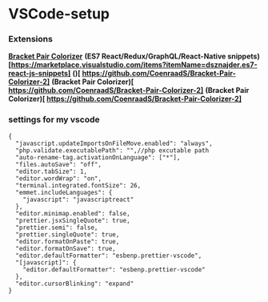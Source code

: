 # VSCode-setup
### Extensions
**[Bracket Pair Colorizer]( https://github.com/CoenraadS/Bracket-Pair-Colorizer-2)**
**(ES7 React/Redux/GraphQL/React-Native snippets)[https://marketplace.visualstudio.com/items?itemName=dsznajder.es7-react-js-snippets]**
**()[ https://github.com/CoenraadS/Bracket-Pair-Colorizer-2]**
**(Bracket Pair Colorizer)[ https://github.com/CoenraadS/Bracket-Pair-Colorizer-2]**
**(Bracket Pair Colorizer)[ https://github.com/CoenraadS/Bracket-Pair-Colorizer-2]**
### settings for my vscode
```
{
  "javascript.updateImportsOnFileMove.enabled": "always",
  "php.validate.executablePath": "",//php excutable path
  "auto-rename-tag.activationOnLanguage": ["*"],
  "files.autoSave": "off",
  "editor.tabSize": 1,
  "editor.wordWrap": "on",
  "terminal.integrated.fontSize": 26,
  "emmet.includeLanguages": {
    "javascript": "javascriptreact"
  },
  "editor.minimap.enabled": false,
  "prettier.jsxSingleQuote": true,
  "prettier.semi": false,
  "prettier.singleQuote": true,
  "editor.formatOnPaste": true,
  "editor.formatOnSave": true,
  "editor.defaultFormatter": "esbenp.prettier-vscode",
  "[javascript]": {
    "editor.defaultFormatter": "esbenp.prettier-vscode"
  },
  "editor.cursorBlinking": "expand"
}


```
